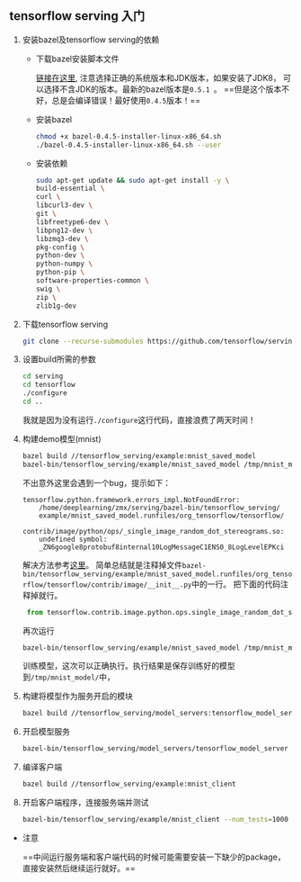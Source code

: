 ## tensorflow serving 入门

1. 安装bazel及tensorflow serving的依赖
    * 下载bazel安装脚本文件
    
        [链接在这里](https://github.com/bazelbuild/bazel/releases),
        注意选择正确的系统版本和JDK版本，如果安装了JDK8，
        可以选择不含JDK的版本。最新的bazel版本是`0.5.1 `。
        ==但是这个版本不好，总是会编译错误！最好使用`0.4.5`版本！==
        
    * 安装bazel
    
        ```bash
        chmod +x bazel-0.4.5-installer-linux-x86_64.sh
        ./bazel-0.4.5-installer-linux-x86_64.sh --user
        ```
    
    * 安装依赖
    
        ```bash
        sudo apt-get update && sudo apt-get install -y \
        build-essential \
        curl \
        libcurl3-dev \
        git \
        libfreetype6-dev \
        libpng12-dev \
        libzmq3-dev \
        pkg-config \
        python-dev \
        python-numpy \
        python-pip \
        software-properties-common \
        swig \
        zip \
        zlib1g-dev
        ```
      
2. 下载tensorflow serving

    ```bash
    git clone --recurse-submodules https://github.com/tensorflow/serving
    ```
    
3. 设置build所需的参数

    ```bash
    cd serving
    cd tensorflow
    ./configure
    cd ..
    ```
    我就是因为没有运行`./configure`这行代码，直接浪费了两天时间！
    
4. 构建demo模型(mnist)

    ```bash
    bazel build //tensorflow_serving/example:mnist_saved_model
    bazel-bin/tensorflow_serving/example/mnist_saved_model /tmp/mnist_model
    ```
    不出意外这里会遇到一个bug，提示如下：
    ```
    tensorflow.python.framework.errors_impl.NotFoundError: 
        /home/deeplearning/zmx/serving/bazel-bin/tensorflow_serving/
        example/mnist_saved_model.runfiles/org_tensorflow/tensorflow/
        contrib/image/python/ops/_single_image_random_dot_stereograms.so: 
        undefined symbol: 
        _ZN6google8protobuf8internal10LogMessageC1ENS0_8LogLevelEPKci
    ```
    解决方法参考[这里](https://github.com/tensorflow/serving/issues/421)。
    简单总结就是注释掉文件`bazel-bin/tensorflow_serving/example/mnist_saved_model.runfiles/org_tensorflow/tensorflow/contrib/image/__init__.py`中的一行。
    把下面的代码注释掉就行。
    ```python
     from tensorflow.contrib.image.python.ops.single_image_random_dot_stereograms import single_image_random_dot_stereograms
    ```
    再次运行
    ```bash
    bazel-bin/tensorflow_serving/example/mnist_saved_model /tmp/mnist_model
    ```
    训练模型，这次可以正确执行。执行结果是保存训练好的模型到`/tmp/mnist_model/`中，
    
    
5. 构建将模型作为服务开启的模块
    ```bash
    bazel build //tensorflow_serving/model_servers:tensorflow_model_server
    ```
    
6. 开启模型服务
    ```bash
    bazel-bin/tensorflow_serving/model_servers/tensorflow_model_server --port=9000 --model_name=mnist --model_base_path=/tmp/mnist_model/
    ```
    
7. 编译客户端
    ```bash
    bazel build //tensorflow_serving/example:mnist_client
    ```
8. 开启客户端程序，连接服务端并测试
    ```bash
    bazel-bin/tensorflow_serving/example/mnist_client --num_tests=1000 --server=localhost:9000
    ```
    
* 注意 

    ==中间运行服务端和客户端代码的时候可能需要安装一下缺少的package，直接安装然后继续运行就好。==
    

